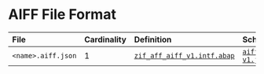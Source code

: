 # AIFF File Format

File | Cardinality | Definition | Schema | Example
:--- | :--- | :--- | :--- | :---
`<name>.aiff.json` | 1 | [`zif_aff_aiff_v1.intf.abap`](./type/zif_aff_aiff_v1.intf.abap) | [`aiff-v1.json`](./aiff-v1.json) | [`z_aff_example_aiff.aiff.json`](./examples/z_aff_example_aiff.aiff.json)
